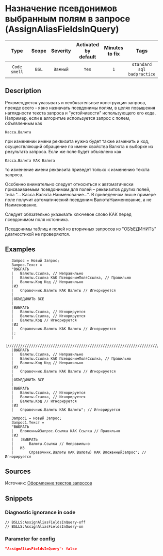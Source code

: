 # Назначение псевдонимов выбранным полям в запросе (AssignAliasFieldsInQuery)

|     Type     | Scope | Severity | Activated<br>by default | Minutes<br>to fix |                       Tags                       |
|:------------:|:-----:|:--------:|:-----------------------------:|:-----------------------:|:------------------------------------------------:|
| `Code smell` | `BSL` | `Важный` |             `Yes`             |           `1`           | `standard`<br>`sql`<br>`badpractice` |

<!-- Блоки выше заполняются автоматически, не трогать -->
## Description
<!-- Описание диагностики заполняется вручную. Необходимо понятным языком описать смысл и схему работу -->

Рекомендуется указывать и необязательные конструкции запроса, прежде всего - явно назначать псевдонимы полям, в целях повышения наглядности текста запроса и "устойчивости" использующего его кода. Например, если в алгоритме используется запрос с полем, объявленным как

```bsl
Касса.Валюта
```
при изменении имени реквизита нужно будет также изменить и код, осуществляющий обращение по имени свойства Валюта к выборке из результата запроса. Если же поле будет объявлено как
```bsl
Касса.Валюта КАК Валюта
```
то изменение имени реквизита приведет только к изменению текста запроса.

Особенно внимательно следует относиться к автоматически присваиваемым псевдонимам для полей – реквизитов других полей, типа "... Касса.Валюта.Наименование...". В приведенном выше примере поле получит автоматический псевдоним ВалютаНаименование, а не Наименование.

Следует обязательно указывать ключевое слово КАК перед псевдонимом поля источника.

Псевдонимы таблиц и полей из вторичных запросов из "ОБЪЕДИНИТЬ" диагностикой не проверяются.

## Examples
<!-- В данном разделе приводятся примеры, на которые диагностика срабатывает, а также можно привести пример, как можно исправить ситуацию -->
 ```bsl   
    Запрос = Новый Запрос;
    Запрос.Текст =
    "ВЫБРАТЬ
    |   Валюты.Ссылка, // Неправильно
    |   Валюты.Ссылка КАК ПсевдонимПоляСсылка, // Правильно
    |   Валюты.Код Код // Неправильно
    |ИЗ
    |   Справочник.Валюты КАК Валюты // Игнорируется
    |
    |ОБЪЕДИНИТЬ ВСЕ
    |
    |ВЫБРАТЬ
    |   Валюты.Ссылка, // Игнорируется
    |   Валюты.Ссылка, // Игнорируется
    |   Валюты.Код // Игнорируется
    |ИЗ
    |   Справочник.Валюты КАК Валюты // Игнорируется
    |;
    |
    |////////////////////////////////////////////////////////////////////////////////
    |ВЫБРАТЬ
    |   Валюты.Ссылка, // Неправильно
    |   Валюты.Ссылка КАК ПсевдонимПоляСсылка, // Правильно
    |   Валюты.Код Код // Неправильно
    |ИЗ
    |   Справочник.Валюты КАК Валюты // Игнорируется
    |
    |ОБЪЕДИНИТЬ ВСЕ
    |
    |ВЫБРАТЬ
    |   Валюты.Ссылка, // Игнорируется
    |   Валюты.Ссылка, // Игнорируется
    |   Валюты.Код // Игнорируется
    |ИЗ
    |   Справочник.Валюты КАК Валюты"; // Игнорируется

    Запрос1 = Новый Запрос;
    Запрос1.Текст =
    "ВЫБРАТЬ
    |   ВложенныйЗапрос.Ссылка КАК Ссылка // Правильно
    |ИЗ
    |   (ВЫБРАТЬ
    |       Валюты.Ссылка // Неправильно
    |   ИЗ
    |       Справочник.Валюты КАК Валюты) КАК ВложенныйЗапрос"; // Игнорируется 
  ```
## Sources
<!-- Необходимо указывать ссылки на все источники, из которых почерпнута информация для создания диагностики -->
Источник: [Оформление текстов запросов](https://its.1c.ru/db/v8std#content:437:hdoc)
<!-- Примеры источников

* Источник: [Стандарт: Тексты модулей](https://its.1c.ru/db/v8std#content:456:hdoc)
* Полезная информация: [Отказ от использования модальных окон](https://its.1c.ru/db/metod8dev#content:5272:hdoc)
* Источник: [Cognitive complexity, ver. 1.4](https://www.sonarsource.com/docs/CognitiveComplexity.pdf) -->

## Snippets

<!-- Блоки ниже заполняются автоматически, не трогать -->
### Diagnostic ignorance in code

```bsl
// BSLLS:AssignAliasFieldsInQuery-off
// BSLLS:AssignAliasFieldsInQuery-on
```

### Parameter for config

```json
"AssignAliasFieldsInQuery": false
```
